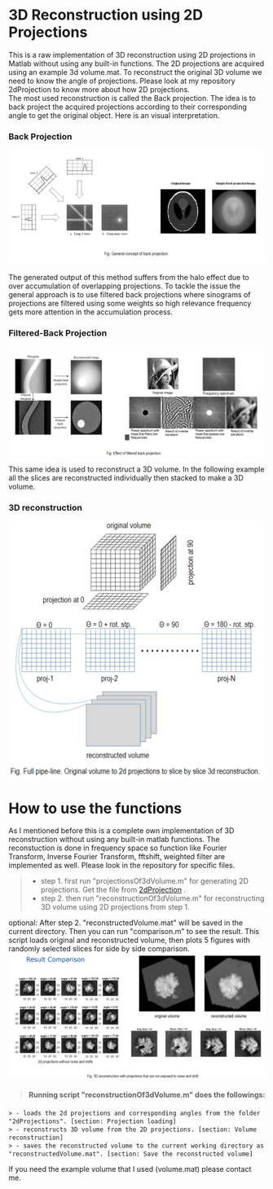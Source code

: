 # 3D Reconstruction using 2D Projections

This is a raw implementation of 3D reconstruction using 2D projections in Matlab without using any built-in functions. The 2D projections are acquired using an example 3d volume.mat. To reconstruct the original 3D volume we need to know the angle of projections. Please look at my repository 2dProjection to know more about how 2D projections.
<br/>The most used reconstruction is called the Back projection. The idea is to back project the acquired projections according to their corresponding angle to get the original object. Here is an visual interpretation. 

### Back Projection
<img src="images/2dbackprojection.png"/>

The generated output of this method suffers from the halo effect due to over accumulation of overlapping projections. To tackle the issue the general approach is to use filtered back projections where sinograms of projections are filtered using some weights so high relevance frequency gets more attention in the accumulation process.  

### Filtered-Back Projection 
<img src="images/2dfilteredbackproject.png"/>

This same idea is used to reconstruct a 3D volume. In the following example all the slices are reconstructed individually then stacked to make a 3D volume. 

### 3D reconstruction
<img src="images/3dreconstruction.png"/>

# How to use the functions 
As I mentioned before this is a complete own implementation of 3D reconstruction without using any built-in matlab functions. 
The reconstuction is done in frequency space so function like Fourier Transform, Inverse Fourier Transform, fftshift, weighted filter are implemented as well. Please look in the repository for specific files. 

> - step 1. first run "projectionsOf3dVolume.m" for generating 2D projections. Get the file from [2dProjection](https://github.com/mrahmansagar/2dProjection) .  
> - step 2. then run "reconstructionOf3dVolume.m" for reconstructing 3D volume using 2D projections from step 1.


optional:
After step 2. "reconstructedVolume.mat" will be saved in the current directory. Then you can run "comparison.m" to see the result. 
This script loads original and reconstructed volume, then plots 5 figures with randomly selected slices for side by side comparison.
<img src="images/result.png"/>


> #### Running script "reconstructionOf3dVolume.m" does the followings:
    > - loads the 2d projections and corresponding angles from the folder "2dProjections". [section: Projection loading]
    > - reconstructs 3D volume from the 2D projections. [section: Volume reconstruction] 
    > - saves the reconstructed volume to the current working directory as "reconstructedVolume.mat". [section: Save the reconstructed volume]

If you need the example volume that I used (volume.mat) please contact me.

